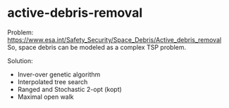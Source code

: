 # active-debris-removal

Problem: https://www.esa.int/Safety_Security/Space_Debris/Active_debris_removal
So, space debris can be modeled as a complex TSP problem.

Solution:
- Inver-over genetic algorithm
- Interpolated tree search
- Ranged and Stochastic 2-opt (kopt)
- Maximal open walk
